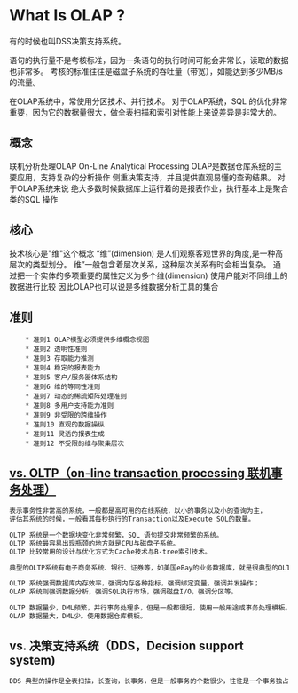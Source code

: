 # What Is OLAP ?

有的时候也叫DSS决策支持系统。

语句的执行量不是考核标准，因为一条语句的执行时间可能会非常长，读取的数据也非常多。
考核的标准往往是磁盘子系统的吞吐量（带宽），如能达到多少MB/s的流量。

在OLAP系统中，常使用分区技术、并行技术。
对于OLAP系统，SQL 的优化非常重要，因为它的数据量很大，做全表扫描和索引对性能上来说差异是非常大的。

## 概念

联机分析处理OLAP
	On-Line Analytical Processing
	OLAP是数据仓库系统的主要应用，支持复杂的分析操作
		侧重决策支持，并且提供直观易懂的查询结果。
 对于OLAP系统来说
	绝大多数时候数据库上运行着的是报表作业，执行基本上是聚合类的SQL 操作

## 核心

技术核心是"维"这个概念
	“维”(dimension)
		是人们观察客观世界的角度,是一种高层次的类型划分。
	维”一般包含着层次关系，这种层次关系有时会相当复杂。
	通过把一个实体的多项重要的属性定义为多个维(dimension)
		使用户能对不同维上的数据进行比较
因此OLAP也可以说是多维数据分析工具的集合

## 准则
```text
    * 准则1 OLAP模型必须提供多维概念视图
    * 准则2 透明性准则
    * 准则3 存取能力推测
    * 准则4 稳定的报表能力
    * 准则5 客户/服务器体系结构
    * 准则6 维的等同性准则
    * 准则7 动态的稀疏矩阵处理准则
    * 准则8 多用户支持能力准则
    * 准则9 非受限的跨维操作
    * 准则10 直观的数据操纵
    * 准则11 灵活的报表生成
    * 准则12 不受限的维与聚集层次 
```

## [vs. OLTP（on-line transaction processing 联机事务处理）](https://www.cnblogs.com/hhandbibi/p/7118740.html)
```md
表示事务性非常高的系统，一般都是高可用的在线系统，以小的事务以及小的查询为主，
评估其系统的时候，一般看其每秒执行的Transaction以及Execute SQL的数量。

OLTP 系统是一个数据块变化非常频繁，SQL 语句提交非常频繁的系统。 
OLTP 系统最容易出现瓶颈的地方就是CPU与磁盘子系统。
OLTP 比较常用的设计与优化方式为Cache技术与B-tree索引技术。

典型的OLTP系统有电子商务系统、银行、证券等，如美国eBay的业务数据库，就是很典型的OLTP数据库。
```
```md
OLTP 系统强调数据库内存效率，强调内存各种指标，强调绑定变量，强调并发操作；
OLAP 系统则强调数据分析，强调SQL执行市场，强调磁盘I/O，强调分区等。

OLTP 数据量少，DML频繁，并行事务处理多，但是一般都很短，使用一般用途或事务处理模板。
OLAP 数据量大，DML少。使用数据仓库模板。
```
## vs. 决策支持系统（DDS，Decision support system)
```md
DDS 典型的操作是全表扫描，长查询，长事务，但是一般事务的个数很少，往往是一个事务独占系统。
```